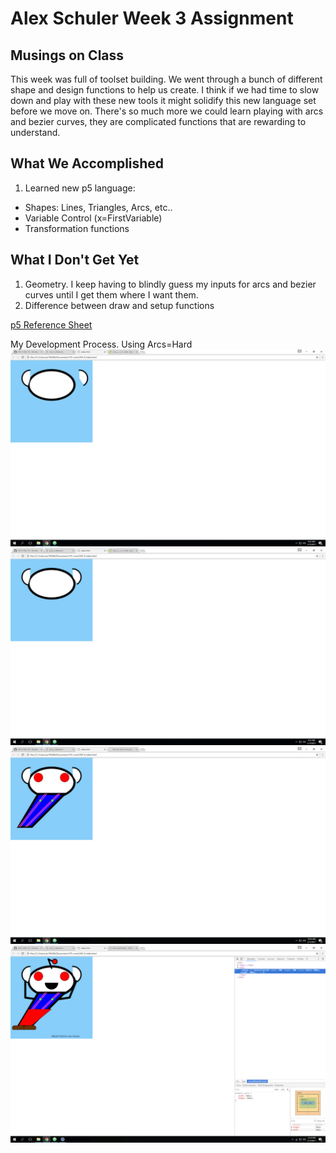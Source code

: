 # Alex Schuler Week 3 Assignment

## Musings on Class
  This week was full of toolset building. We went through a bunch of different shape and design functions to help us create. I think if we had time to slow down and play with these new tools it might solidify this new language set before we move on. There's so much more we could learn playing with arcs and bezier curves, they are complicated functions that are rewarding to understand.

## What We Accomplished

1. Learned new p5 language:
* Shapes: Lines, Triangles, Arcs, etc..
* Variable Control (x=FirstVariable)
* Transformation functions

## What I Don't Get Yet

1. Geometry. I keep having to blindly guess my inputs for arcs and bezier curves until I get them where I want them.
2. Difference between draw and setup functions

[p5 Reference Sheet](https://p5js.org/reference/)

My Development Process. Using Arcs=Hard
![Using Arcs=Hard](./imgs/1Snoo.png "Using Arcs=Hard")
![Using Arcs=Easier?](./imgs/2Snoo.png "Using Arcs=Easier?")
![Making Suspenders](./imgs/3Snoo.png "Making Suspenders")
![Finished](./imgs/4Snoo.png "Finished")
